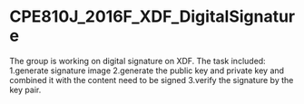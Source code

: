 # CPE810J_2016F_XDF_DigitalSignature
The group is working on digital signature on XDF.
The task included:
1.generate signature image
2.generate the public key and private key and combined it with the content need to be signed
3.verify the signature by the key pair.
